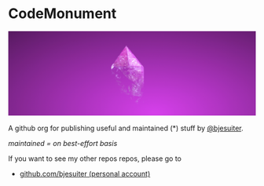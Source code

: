 # CodeMonument 

![](./assets/banner-centered.jpg)

A github org for publishing useful and maintained (*) stuff by [@bjesuiter](https://github.com/bjesuiter). 

*maintained = on best-effort basis*

If you want to see my other repos repos, please go to 

- [github.com/bjesuiter (personal account)](https://github.com/bjesuiter)

